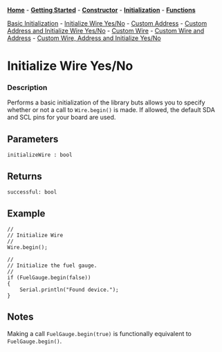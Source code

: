 [**Home**](https://porrey.github.io/max1704x) -
[**Getting Started**](https://porrey.github.io/max1704x/getting-started) -
[**Constructor**](https://porrey.github.io/max1704x/constructor) -
[**Initialization**](https://porrey.github.io/max1704x/initialization) -
[**Functions**](https://porrey.github.io/max1704x/functions)

[Basic Initialization](https://porrey.github.io/max1704x/initialization/basic) -
[Initialize Wire Yes/No](https://porrey.github.io/max1704x/initialization/initialize-wire-yes-no) -
[Custom Address](https://porrey.github.io/max1704x/initialization/custom-address) -
[Custom Address and Initialize Wire Yes/No](https://porrey.github.io/max1704x/initialization/custom-address-initialize-wire-yes-no) -
[Custom Wire](https://porrey.github.io/max1704x/initialization/custom-wire) -
[Custom Wire and Address](https://porrey.github.io/max1704x/initialization/custom-wire-address) -
[Custom Wire, Address and Initialize Yes/No](https://porrey.github.io/max1704x/initialization/custom-wire-address-initialize-wire-yes-no)

# Initialize Wire Yes/No
### Description
Performs a basic initialization of the library buts allows you to specify whether or not a call to `Wire.begin()` is made. If allowed, the default SDA and SCL pins for your board are used.

## Parameters
`initializeWire : bool`

## Returns
`successful: bool`

## Example
	//
	// Initialize Wire
	//
	Wire.begin();
	
	//
	// Initialize the fuel gauge.
	//
	if (FuelGauge.begin(false))
	{
		Serial.println("Found device.");
	}
	
## Notes
Making a call `FuelGauge.begin(true)` is functionally equivalent to `FuelGauge.begin()`.